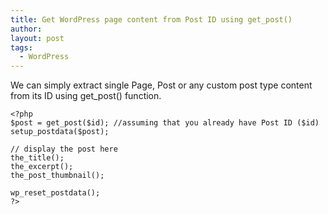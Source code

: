 ```yaml
---
title: Get WordPress page content from Post ID using get_post()
author: 
layout: post
tags:
  - WordPress
---
```


We can simply extract single Page, Post or any custom post type content from its ID using get_post() function.

	<?php
	$post = get_post($id); //assuming that you already have Post ID ($id)
	setup_postdata($post);

	// display the post here
	the_title();
	the_excerpt();
	the_post_thumbnail();

	wp_reset_postdata();
	?>
